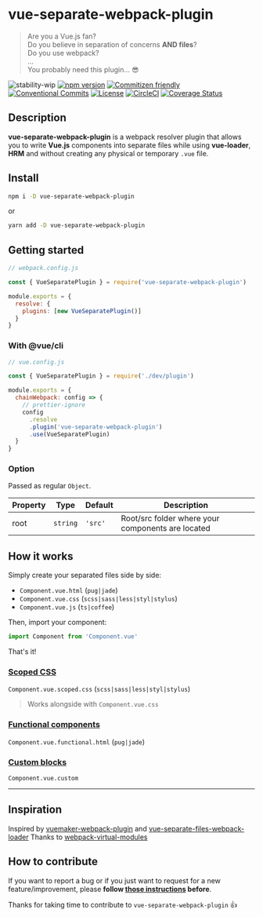 # vue-separate-webpack-plugin

> Are you a Vue.js fan?<br>
> Do you believe in separation of concerns **AND files**?<br>
> Do you use webpack?<br>
> …<br>
> You probably need this plugin… 😎

![stability-wip](https://img.shields.io/badge/stability-work_in_progress-lightgrey.svg?style=flat-square)
[![npm version](https://img.shields.io/npm/v/vue-separate-webpack-plugin.svg?style=flat-square)](https://www.npmjs.org/package/vue-separate-webpack-plugin)
[![Commitizen friendly](https://img.shields.io/badge/commitizen-friendly-brightgreen.svg?style=flat-square)](http://commitizen.github.io/cz-cli/)
[![Conventional Commits](https://img.shields.io/badge/Conventional%20Commits-1.0.0-yellow.svg?style=flat-square)](https://conventionalcommits.org)
[![License](https://img.shields.io/badge/license-MIT-green.svg?style=flat-square)](https://github.com/thierrymichel/vue-separate-webpack-plugin/blob/master/LICENSE)
[![CircleCI](https://img.shields.io/circleci/project/github/thierrymichel/vue-separate-webpack-plugin/master.svg?style=flat-square)](https://circleci.com/gh/thierrymichel/vue-separate-webpack-plugin/tree/master)
[![Coverage Status](https://img.shields.io/coveralls/github/thierrymichel/vue-separate-webpack-plugin/master.svg?style=flat-square)](https://coveralls.io/github/thierrymichel/vue-separate-webpack-plugin?branch=master)

## Description

**vue-separate-webpack-plugin** is a webpack resolver plugin that allows you to write **Vue.js** components into separate files while using **vue-loader**, **HRM** and without creating any physical or temporary `.vue` file.

## Install

```sh
npm i -D vue-separate-webpack-plugin
```

or

```sh
yarn add -D vue-separate-webpack-plugin
```

## Getting started

```js
// webpack.config.js

const { VueSeparatePlugin } = require('vue-separate-webpack-plugin')

module.exports = {
  resolve: {
    plugins: [new VueSeparatePlugin()]
  }
}
```

### With @vue/cli

```js
// vue.config.js

const { VueSeparatePlugin } = require('./dev/plugin')

module.exports = {
  chainWebpack: config => {
    // prettier-ignore
    config
      .resolve
      .plugin('vue-separate-webpack-plugin')
      .use(VueSeparatePlugin)
  }
}
```

### Option

Passed as regular `Object`.

| Property | Type     | Default | Description                                       |
| -------- | -------- | ------- | ------------------------------------------------- |
| root     | `string` | `'src'` | Root/src folder where your components are located |

## How it works

Simply create your separated files side by side:

- `Component.vue.html` (`pug|jade`)
- `Component.vue.css` (`scss|sass|less|styl|stylus`)
- `Component.vue.js` (`ts|coffee`)

Then, import your component:

```js
import Component from 'Component.vue'
```

That's it!

### [Scoped CSS](https://vue-loader.vuejs.org/guide/scoped-css.html#scoped-css)

`Component.vue.scoped.css` (`scss|sass|less|styl|stylus`)

> Works alongside with `Component.vue.css`

### [Functional components](https://vue-loader.vuejs.org/guide/functional.html#functional-components)

`Component.vue.functional.html` (`pug|jade`)

### [Custom blocks](https://vue-loader.vuejs.org/guide/custom-blocks.html#custom-blocks)

`Component.vue.custom`

---

## Inspiration

Inspired by [vuemaker-webpack-plugin](https://github.com/thierrymichel/vuemaker-webpack-plugin) and [vue-separate-files-webpack-loader](https://www.npmjs.com/package/vue-separate-files-webpack-loader)
Thanks to [webpack-virtual-modules](https://github.com/sysgears/webpack-virtual-modules)

## How to contribute

If you want to report a bug or if you just want to request for a new feature/improvement, please **follow [those instructions](CONTRIBUTING.md) before**.

Thanks for taking time to contribute to `vue-separate-webpack-plugin` :+1:
